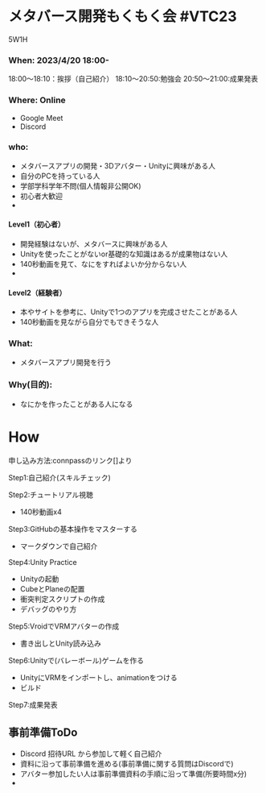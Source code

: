 # メタバース開発もくもく会 #VTC23

5W1H


### When: 2023/4/20 18:00-

18:00～18:10：挨拶（自己紹介）
18:10～20:50:勉強会
20:50～21:00:成果発表

### Where: Online
- Google Meet
- Discord

### who:
- メタバースアプリの開発・3Dアバター・Unityに興味がある人
- 自分のPCを持っている人
- 学部学科学年不問(個人情報非公開OK)
- 初心者大歓迎
- 
#### Level1（初心者）
- 開発経験はないが、メタバースに興味がある人
- Unityを使ったことがないor基礎的な知識はあるが成果物はない人
- 140秒動画を見て、なにをすればよいか分からない人
- 
#### Level2（経験者）
- 本やサイトを参考に、Unityで1つのアプリを完成させたことがある人
- 140秒動画を見ながら自分でもできそうな人

### What: 
- メタバースアプリ開発を行う

### Why(目的): 
- なにかを作ったことがある人になる

# How

申し込み方法:connpassのリンク[]より

Step1:自己紹介(スキルチェック)

Step2:チュートリアル視聴
- 140秒動画x4

Step3:GitHubの基本操作をマスターする
- マークダウンで自己紹介

Step4:Unity Practice
- Unityの起動
- CubeとPlaneの配置
- 衝突判定スクリプトの作成
- デバッグのやり方

Step5:VroidでVRMアバターの作成
- 書き出しとUnity読み込み

Step6:Unityで(バレーボール)ゲームを作る
- UnityにVRMをインポートし、animationをつける
- ビルド

Step7:成果発表



## 事前準備ToDo
- Discord 招待URL から参加して軽く自己紹介
- 資料に沿って事前準備を進める(事前準備に関する質問はDiscordで)
- アバター参加したい人は事前準備資料の手順に沿って準備(所要時間x分)
- 

